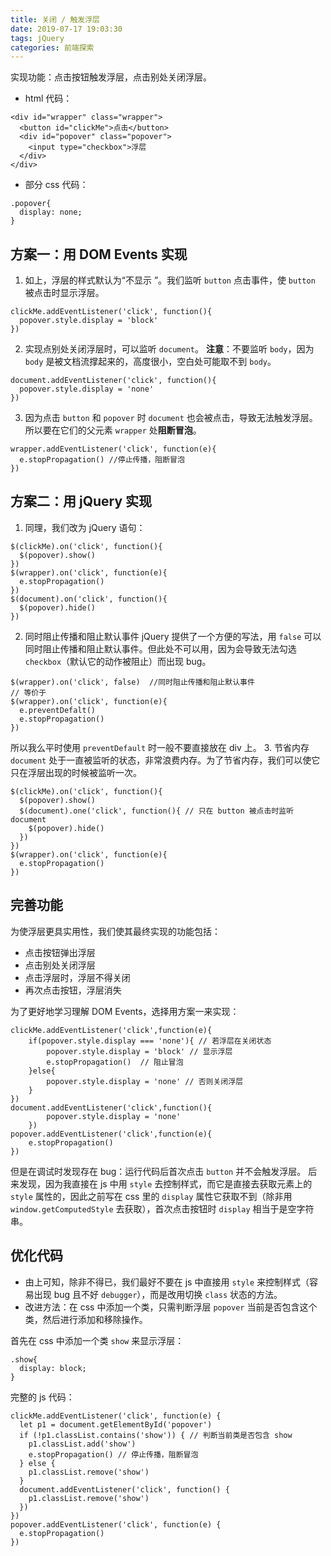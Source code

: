 ```yaml
---
title: 关闭 / 触发浮层
date: 2019-07-17 19:03:30
tags: jQuery
categories: 前端探索
---
```


实现功能：点击按钮触发浮层，点击别处关闭浮层。
+ html 代码：
```
<div id="wrapper" class="wrapper">
  <button id="clickMe">点击</button>
  <div id="popover" class="popover">
    <input type="checkbox">浮层
  </div>
</div>
```
+ 部分 css 代码：
```
.popover{
  display: none;
}
```
## 方案一：用 DOM Events 实现
1. 如上，浮层的样式默认为“不显示 ”。我们监听 `button` 点击事件，使 `button` 被点击时显示浮层。
```
clickMe.addEventListener('click', function(){
  popover.style.display = 'block'
})
```
2. 实现点别处关闭浮层时，可以监听 `document`。
**注意**：不要监听 `body`，因为 `body` 是被文档流撑起来的，高度很小，空白处可能取不到 `body`。
```
document.addEventListener('click', function(){
  popover.style.display = 'none'
})
```
3. 因为点击 `button` 和 `popover` 时 `document` 也会被点击，导致无法触发浮层。所以要在它们的父元素 `wrapper` 处**阻断冒泡**。
```
wrapper.addEventListener('click', function(e){
  e.stopPropagation() //停止传播，阻断冒泡
})
```

## 方案二：用 jQuery 实现
1. 同理，我们改为 jQuery 语句：
```
$(clickMe).on('click', function(){
  $(popover).show()
})
$(wrapper).on('click', function(e){
  e.stopPropagation()
})
$(document).on('click', function(){
  $(popover).hide()
})
```
2. 同时阻止传播和阻止默认事件
jQuery 提供了一个方便的写法，用 `false` 可以同时阻止传播和阻止默认事件。但此处不可以用，因为会导致无法勾选 `checkbox`（默认它的动作被阻止）而出现 bug。
```
$(wrapper).on('click', false)  //同时阻止传播和阻止默认事件
// 等价于
$(wrapper).on('click', function(e){
  e.preventDefalt()
  e.stopPropagation()
})
```
所以我么平时使用 `preventDefault` 时一般不要直接放在 div 上。
3. 节省内存
`document` 处于一直被监听的状态，非常浪费内存。为了节省内存，我们可以使它只在浮层出现的时候被监听一次。
```
$(clickMe).on('click', function(){
  $(popover).show()
  $(document).one('click', function(){ // 只在 button 被点击时监听 document 
    $(popover).hide()
  })
})
$(wrapper).on('click', function(e){
  e.stopPropagation()
})
```

## 完善功能
为使浮层更具实用性，我们使其最终实现的功能包括：
+ 点击按钮弹出浮层
+ 点击别处关闭浮层
+ 点击浮层时，浮层不得关闭
+ 再次点击按钮，浮层消失

为了更好地学习理解 DOM Events，选择用方案一来实现：
```
clickMe.addEventListener('click',function(e){
	if(popover.style.display === 'none'){ // 若浮层在关闭状态
		popover.style.display = 'block' // 显示浮层
		e.stopPropagation()  // 阻止冒泡
	}else{
		popover.style.display = 'none' // 否则关闭浮层
    }
})
document.addEventListener('click',function(){
		popover.style.display = 'none'
	})
popover.addEventListener('click',function(e){
	e.stopPropagation() 
})
```
但是在调试时发现存在 bug：运行代码后首次点击 `button` 并不会触发浮层。
后来发现，因为我直接在 js 中用 `style` 去控制样式，而它是直接去获取元素上的 `style` 属性的，因此之前写在 css 里的 `display` 属性它获取不到（除非用 `window.getComputedStyle` 去获取），首次点击按钮时 `display` 相当于是空字符串。 

## 优化代码
+ 由上可知，除非不得已，我们最好不要在 js 中直接用 `style` 来控制样式（容易出现 bug 且不好 `debugger`），而是改用切换 `class` 状态的方法。
+ 改进方法：在 css 中添加一个类，只需判断浮层 `popover` 当前是否包含这个类，然后进行添加和移除操作。

首先在 css 中添加一个类 `show` 来显示浮层：
```
.show{
  display: block;
}
```
完整的 js 代码：
```
clickMe.addEventListener('click', function(e) {
  let p1 = document.getElementById('popover')
  if (!p1.classList.contains('show')) { // 判断当前类是否包含 show 
    p1.classList.add('show')
    e.stopPropagation() // 停止传播，阻断冒泡
  } else {
    p1.classList.remove('show')
  }
  document.addEventListener('click', function() {
    p1.classList.remove('show')
  })
})
popover.addEventListener('click', function(e) {
  e.stopPropagation()
})
```
